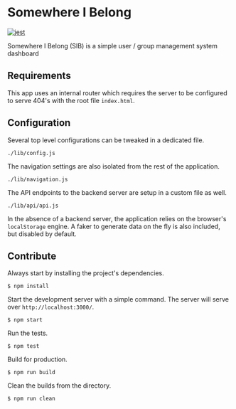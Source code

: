 # Somewhere I Belong
[![jest](https://jestjs.io/img/jest-badge.svg)](https://github.com/facebook/jest)

Somewhere I Belong (SIB) is a simple user / group management system dashboard

## Requirements

This app uses an internal router which requires the server to be configured to
serve 404's with the root file `index.html`.

## Configuration

Several top level configurations can be tweaked in a dedicated file.

```
./lib/config.js
```

The navigation settings are also isolated from the rest of the application.

```
./lib/navigation.js
```

The API endpoints to the backend server are setup in a custom file as well.

```
./lib/api/api.js
```

In the absence of a backend server, the application relies on the browser's
`localStorage` engine. A faker to generate data on the fly is also included,
but disabled by default.

## Contribute

Always start by installing the project's dependencies.

```
$ npm install
```

Start the development server with a simple command. The server will serve over
`http://localhost:3000/`.

```
$ npm start
```

Run the tests.

```
$ npm test
```

Build for production.

```
$ npm run build
```

Clean the builds from the directory.

```
$ npm run clean
```
